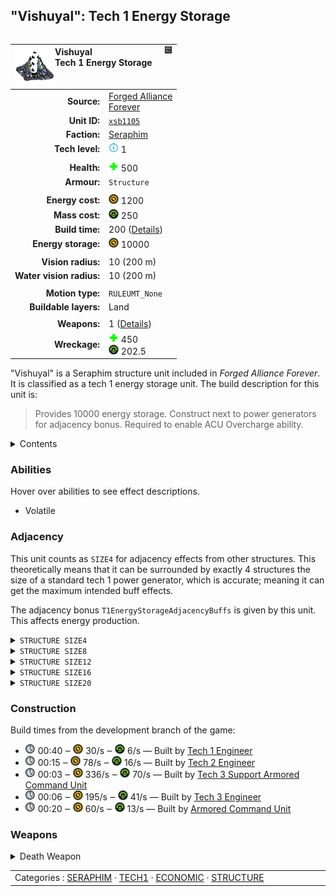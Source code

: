 "Vishuyal": Tech 1 Energy Storage
----
<table align="right">
    <thead>
        <tr>
            <th align="left" colspan="2">
                <img align="left" src="icons/units/XSB1105_icon.png" title="Vishuyal unit icon" /><img align="right" src="icons/strategicicons/icon_structure_energy_storage_rest.png" title="icon_structure_energy_storage" />Vishuyal<br />Tech 1 Energy Storage
            </th>
        </tr>
    </thead>
    <tbody>
        <tr>
            <td align="right"><strong>Source:</strong></td>
            <td><a href="Forged Alliance Forever">Forged Alliance<br />Forever</a></td>
        </tr>
        <tr>
            <td align="right"><strong>Unit ID:</strong></td>
            <td><a href="https://github.com/FAForever/fa/D:/faf-development/fa/units/XSB1105/XSB1105_unit.bp"><code>xsb1105</code></a></td>
        </tr>
        <tr>
            <td align="right"><strong>Faction:</strong></td>
            <td><a href="_categories.SERAPHIM">Seraphim</a></td>
        </tr>
        <tr>
            <td align="right"><strong>Tech level:</strong></td>
            <td><img src="icons/T1.png" title="Tech 1" /> 1</td>
        </tr>
        <tr><td align="center" colspan="2"></td></tr>
        <tr>
            <td align="right"><strong>Health:</strong></td>
            <td><img src="icons/health.png" title="Health" /> 500</td>
        </tr>
        <tr>
            <td align="right"><strong>Armour:</strong></td>
            <td><code>Structure</code></td>
        </tr>
        <tr><td align="center" colspan="2"></td></tr>
        <tr>
            <td align="right"><strong>Energy cost:</strong></td>
            <td><img src="icons/energy.png" title="Energy" /> 1200</td>
        </tr>
        <tr>
            <td align="right"><strong>Mass cost:</strong></td>
            <td><img src="icons/mass.png" title="Mass" /> 250</td>
        </tr>
        <tr>
            <td align="right"><strong>Build time:</strong></td>
            <td>200 (<a href="#construction">Details</a>)</td>
        </tr>
        <tr>
            <td align="right"><strong>Energy storage:</strong></td>
            <td><img src="icons/energy.png" title="Energy" /> 10000</td>
        </tr>
        <tr><td align="center" colspan="2"></td></tr>
        <tr>
            <td align="right"><strong>Vision radius:</strong></td>
            <td> <span title="0.20 km, 0.12 mi">10 (200 m)</span></td>
        </tr>
        <tr>
            <td align="right"><strong>Water vision radius:</strong></td>
            <td> <span title="0.20 km, 0.12 mi">10 (200 m)</span></td>
        </tr>
        <tr><td align="center" colspan="2"></td></tr>
        <tr>
            <td align="right"><strong>Motion type:</strong></td>
            <td><code>RULEUMT_None</code></td>
        </tr>
        <tr>
            <td align="right"><strong>Buildable layers:</strong></td>
            <td>Land</td>
        </tr>
        <tr><td align="center" colspan="2"></td></tr>
        <tr>
            <td align="right"><strong>Weapons:</strong></td>
            <td>1 (<a href="#weapons">Details</a>)</td>
        </tr>
        <tr>
            <td align="right"><strong>Wreckage:</strong></td>
            <td><img src="icons/health.png" title="Health" /> 450<br /><img src="icons/mass.png" title="Mass" /> 202.5</td>
        </tr>
    </tbody>
</table>

"Vishuyal" is a Seraphim structure unit included in *Forged Alliance Forever*.
It is classified as a tech 1 energy storage unit.
The build description for this unit is:

<blockquote>Provides 10000 energy storage. Construct next to power generators for adjacency bonus. Required to enable ACU Overcharge ability.</blockquote>

<details>
<summary>Contents</summary>

1. – <a href="#abilities">Abilities</a>
2. – <a href="#adjacency">Adjacency</a>
3. – <a href="#construction">Construction</a>
4. – <a href="#weapons">Weapons</a>
</details>

### Abilities
Hover over abilities to see effect descriptions.

* <span title="Has a death weapon">Volatile</span>

### Adjacency
This unit counts as `SIZE4` for adjacency effects from other structures. This theoretically means that it can be surrounded by exactly 4 structures the size of a standard tech 1 power generator, which is accurate; meaning it can get the maximum intended buff effects. 

The adjacency bonus `T1EnergyStorageAdjacencyBuffs` is given by this unit. This affects energy production.

<details>
<summary><code>STRUCTURE SIZE4</code></summary>
<p>
    <table>
        <tr>
            <td align="right"><strong>Energy production:</strong></td>
            <td>+1⁄4</td>
        </tr>
    </table>
</p>
</details>


<details>
<summary><code>STRUCTURE SIZE8</code></summary>
<p>
    <table>
        <tr>
            <td align="right"><strong>Energy production:</strong></td>
            <td>+1⁄8</td>
        </tr>
    </table>
</p>
</details>


<details>
<summary><code>STRUCTURE SIZE12</code></summary>
<p>
    <table>
        <tr>
            <td align="right"><strong>Energy production:</strong></td>
            <td>+1⁄12</td>
        </tr>
    </table>
</p>
</details>


<details>
<summary><code>STRUCTURE SIZE16</code></summary>
<p>
    <table>
        <tr>
            <td align="right"><strong>Energy production:</strong></td>
            <td>+1⁄16</td>
        </tr>
    </table>
</p>
</details>


<details>
<summary><code>STRUCTURE SIZE20</code></summary>
<p>
    <table>
        <tr>
            <td align="right"><strong>Energy production:</strong></td>
            <td>+1⁄20</td>
        </tr>
    </table>
</p>
</details>


### Construction
Build times from the development branch of the game:
* <img src="icons/time.png" title="Time" /> 00:40 ‒ <img src="icons/energy.png" title="Energy" /> 30/s ‒ <img src="icons/mass.png" title="Mass" /> 6/s — Built by <a href="XSL0105">Tech 1 Engineer</a>
* <img src="icons/time.png" title="Time" /> 00:15 ‒ <img src="icons/energy.png" title="Energy" /> 78/s ‒ <img src="icons/mass.png" title="Mass" /> 16/s — Built by <a href="XSL0208">Tech 2 Engineer</a>
* <img src="icons/time.png" title="Time" /> 00:03 ‒ <img src="icons/energy.png" title="Energy" /> 336/s ‒ <img src="icons/mass.png" title="Mass" /> 70/s — Built by <a href="XSL0301">Tech 3 Support Armored Command Unit</a>
* <img src="icons/time.png" title="Time" /> 00:06 ‒ <img src="icons/energy.png" title="Energy" /> 195/s ‒ <img src="icons/mass.png" title="Mass" /> 41/s — Built by <a href="XSL0309">Tech 3 Engineer</a>
* <img src="icons/time.png" title="Time" /> 00:20 ‒ <img src="icons/energy.png" title="Energy" /> 60/s ‒ <img src="icons/mass.png" title="Mass" /> 13/s — Built by <a href="XSL0001">Armored Command Unit</a>

### Weapons
<details>
<summary>Death Weapon</summary>
<p>
    <table>
        <tr>
            <td align="right"><strong>Damage:</strong></td>
            <td>1000</td>
        </tr>
        <tr>
            <td align="right"><strong>Damage radius:</strong></td>
            <td> <span title="0.10 km, 0.06 mi">5 (100 m)</span></td>
        </tr>
        <tr>
            <td align="right"><strong>Damage type:</strong></td>
            <td><code>DeathExplosion</code></td>
        </tr>
        <tr>
            <td align="right"><strong>Flags:</strong></td>
            <td>Damage friendly</td>
        </tr>
    </table>
</p>
</details>


<table align="center">
<td width="1215px">Categories : 
<a href="_categories.SERAPHIM">SERAPHIM</a> · 
<a href="_categories.TECH1">TECH1</a> · 
<a href="_categories.ECONOMIC">ECONOMIC</a> · 
<a href="_categories.STRUCTURE">STRUCTURE</a></td>
</table>
